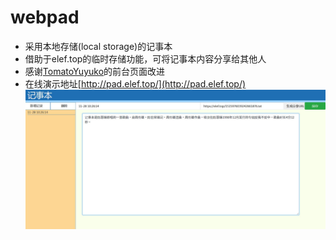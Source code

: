 # webpad
- 采用本地存储(local storage)的记事本
- 借助于elef.top的临时存储功能，可将记事本内容分享给其他人
- 感谢[TomatoYuyuko](https://github.com/TomatoYuyuko)的前台页面改进
- 在线演示地址[http://pad.elef.top/](http://pad.elef.top/)
![Image text](webpad.jpg)

